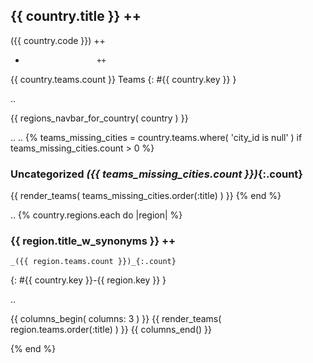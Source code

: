 ## {{ country.title }}   ++
   ({{ country.code }})  ++
   -                     ++
   {{ country.teams.count }} Teams
   {: #{{ country.key }} }

 .. <!-- add intra-page links for regions here -->
 <!-- change to navbar_regions_for_country ?? -->
 {{ regions_navbar_for_country( country ) }}


  .. <!-- list breweries w/o (missing) region -->
  .. <!-- todo/fix: change name to uncategorized_breweries -->
{% teams_missing_cities = country.teams.where( 'city_id is null' )
   if teams_missing_cities.count > 0
 %}

### Uncategorized _({{ teams_missing_cities.count }})_{:.count}

  {{ render_teams( teams_missing_cities.order(:title) ) }}
{% end %}


  .. <!-- list regions w/ breweries -->
{% country.regions.each do |region| %}

### {{ region.title_w_synonyms }}  ++
    _({{ region.teams.count }})_{:.count}
{: #{{ country.key }}-{{ region.key }} }

 .. <!-- add intra-page cities for regions links here -->
 <!-- change to navbar_cities_for_region( region ) ??? -->
 <!-- cities_navbar_for_region( region ) -->

 {{ columns_begin( columns: 3 ) }}
 {{ render_teams( region.teams.order(:title) ) }}
 {{ columns_end() }}

{% end %} <!-- each region -->
